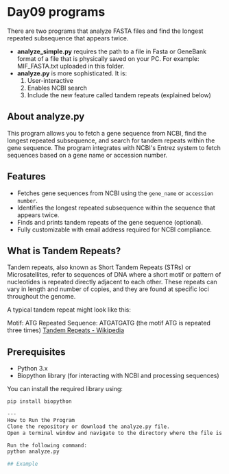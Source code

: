 # Day09 programs
There are two programs that analyze FASTA files and find the longest repeated subsequence that appears twice.

* **analyze_simple.py** requires the path to a file in Fasta or GeneBank format of a file that is physically saved on your PC.
  For example: MIF_FASTA.txt uploaded in this folder.
* **analyze.py** is more sophisticated. It is:
  1. User-interactive
  2. Enables NCBI search
  3. Include the new feature called tandem repeats (explained below)

## About analyze.py
This program allows you to fetch a gene sequence from NCBI, find the longest repeated subsequence, and search for tandem repeats within the gene sequence. The program integrates with NCBI's Entrez system to fetch sequences based on a gene name or accession number.

## Features 
- Fetches gene sequences from NCBI using the `gene_name` or `accession number`.
- Identifies the longest repeated subsequence within the sequence that appears twice.
- Finds and prints tandem repeats of the gene sequence (optional).
- Fully customizable with email address required for NCBI compliance.

## What is Tandem Repeats?
Tandem repeats, also known as Short Tandem Repeats (STRs) or Microsatellites, refer to sequences of DNA where a short motif or pattern of nucleotides is repeated directly adjacent to each other. These repeats can vary in length and number of copies, and they are found at specific loci throughout the genome.

A typical tandem repeat might look like this:

Motif: ATG
Repeated Sequence: ATGATGATG (the motif ATG is repeated three times)
[Tandem Repeats - Wikipedia](https://en.wikipedia.org/wiki/Tandem_repeat)

## Prerequisites

- Python 3.x
- Biopython library (for interacting with NCBI and processing sequences)

You can install the required library using:

```bash
pip install biopython

---
How to Run the Program
Clone the repository or download the analyze.py file.
Open a terminal window and navigate to the directory where the file is saved.

Run the following command:
python analyze.py

## Example

